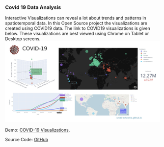 
### Covid 19 Data Analysis
Interactive Visualizations can reveal a lot about trends and patterns in spatiotemporal data. In this Open Source project the visualizations are created using COVID19 data. The link to COVID19 visualizations is given below. These visualizations are best viewed using Chrome on Tablet or Desktop screens. 
![covid19 image](/assets/images/covid19.jpg)

Demo:
 [COVID-19 Visualizations](https://visualinfo.org/covid-19).

Source Code:
[GitHub](https://github.com/umairacheema/covid-19)


